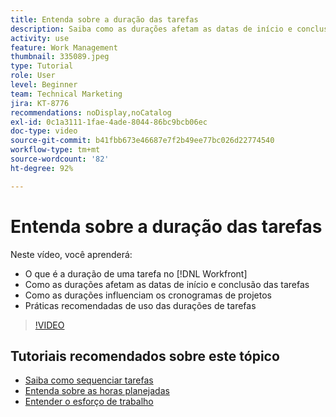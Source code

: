 ```yaml
---
title: Entenda sobre a duração das tarefas
description: Saiba como as durações afetam as datas de início e conclusão das tarefas, como influenciam os cronogramas dos projetos e veja algumas práticas recomendadas de uso desse recurso.
activity: use
feature: Work Management
thumbnail: 335089.jpeg
type: Tutorial
role: User
level: Beginner
team: Technical Marketing
jira: KT-8776
recommendations: noDisplay,noCatalog
exl-id: 0c1a3111-1fae-4ade-8044-86bc9bcb06ec
doc-type: video
source-git-commit: b41fbb673e46687e7f2b49ee77bc026d22774540
workflow-type: tm+mt
source-wordcount: '82'
ht-degree: 92%

---
```


# Entenda sobre a duração das tarefas

Neste vídeo, você aprenderá:

* O que é a duração de uma tarefa no [!DNL Workfront]
* Como as durações afetam as datas de início e conclusão das tarefas
* Como as durações influenciam os cronogramas de projetos
* Práticas recomendadas de uso das durações de tarefas

>[!VIDEO](https://video.tv.adobe.com/v/335089/?quality=12&learn=on)

## Tutoriais recomendados sobre este tópico

* [Saiba como sequenciar tarefas](https://experienceleague.adobe.com/en/docs/workfront-learn/tutorials-workfront/manage-work/tasks/learn-to-sequence-tasks)
* [Entenda sobre as horas planejadas](https://experienceleague.adobe.com/en/docs/workfront-learn/tutorials-workfront/manage-work/tasks/understand-planned-hours)
* [Entender o esforço de trabalho](https://experienceleague.adobe.com/en/docs/workfront-learn/tutorials-workfront/manage-work/tasks/understand-work-effort)

